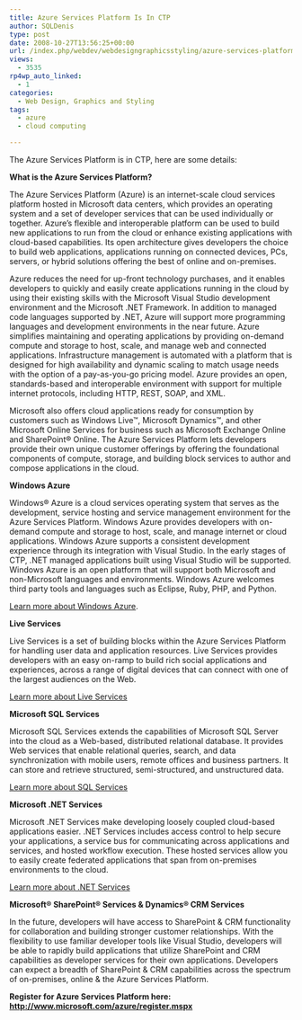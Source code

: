 ```yaml
---
title: Azure Services Platform Is In CTP
author: SQLDenis
type: post
date: 2008-10-27T13:56:25+00:00
url: /index.php/webdev/webdesigngraphicsstyling/azure-services-platform-is-in-ctp/
views:
  - 3535
rp4wp_auto_linked:
  - 1
categories:
  - Web Design, Graphics and Styling
tags:
  - azure
  - cloud computing

---
```

The Azure Services Platform is in CTP, here are some details:

**What is the Azure Services Platform?**
  
The Azure Services Platform (Azure) is an internet-scale cloud services platform hosted in Microsoft data centers, which provides an operating system and a set of developer services that can be used individually or together. Azure’s flexible and interoperable platform can be used to build new applications to run from the cloud or enhance existing applications with cloud-based capabilities. Its open architecture gives developers the choice to build web applications, applications running on connected devices, PCs, servers, or hybrid solutions offering the best of online and on-premises.

Azure reduces the need for up-front technology purchases, and it enables developers to quickly and easily create applications running in the cloud by using their existing skills with the Microsoft Visual Studio development environment and the Microsoft .NET Framework. In addition to managed code languages supported by .NET, Azure will support more programming languages and development environments in the near future. Azure simplifies maintaining and operating applications by providing on-demand compute and storage to host, scale, and manage web and connected applications. Infrastructure management is automated with a platform that is designed for high availability and dynamic scaling to match usage needs with the option of a pay-as-you-go pricing model. Azure provides an open, standards-based and interoperable environment with support for multiple internet protocols, including HTTP, REST, SOAP, and XML.

Microsoft also offers cloud applications ready for consumption by customers such as Windows Live™, Microsoft Dynamics™, and other Microsoft Online Services for business such as Microsoft Exchange Online and SharePoint® Online. The Azure Services Platform lets developers provide their own unique customer offerings by offering the foundational components of compute, storage, and building block services to author and compose applications in the cloud.

**Windows Azure** 

Windows® Azure is a cloud services operating system that serves as the development, service hosting and service management environment for the Azure Services Platform. Windows Azure provides developers with on-demand compute and storage to host, scale, and manage internet or cloud applications. Windows Azure supports a consistent development experience through its integration with Visual Studio. In the early stages of CTP, .NET managed applications built using Visual Studio will be supported. Windows Azure is an open platform that will support both Microsoft and non-Microsoft languages and environments. Windows Azure welcomes third party tools and languages such as Eclipse, Ruby, PHP, and Python.

[Learn more about Windows Azure][1].

**Live Services** 

Live Services is a set of building blocks within the Azure Services Platform for handling user data and application resources. Live Services provides developers with an easy on-ramp to build rich social applications and experiences, across a range of digital devices that can connect with one of the largest audiences on the Web.

<a href="http://dev.live.com" target="_blank">Learn more about Live Services</a>

**Microsoft SQL Services** 

Microsoft SQL Services extends the capabilities of Microsoft SQL Server into the cloud as a Web-based, distributed relational database. It provides Web services that enable relational queries, search, and data synchronization with mobile users, remote offices and business partners. It can store and retrieve structured, semi-structured, and unstructured data.

[Learn more about SQL Services][2]

**Microsoft .NET Services** 

Microsoft .NET Services make developing loosely coupled cloud-based applications easier. .NET Services includes access control to help secure your applications, a service bus for communicating across applications and services, and hosted workflow execution. These hosted services allow you to easily create federated applications that span from on-premises environments to the cloud. 

[Learn more about .NET Services][3]

**Microsoft® SharePoint® Services & Dynamics® CRM Services** 

In the future, developers will have access to SharePoint & CRM functionality for collaboration and building stronger customer relationships. With the flexibility to use familiar developer tools like Visual Studio, developers will be able to rapidly build applications that utilize SharePoint and CRM capabilities as developer services for their own applications. Developers can expect a breadth of SharePoint & CRM capabilities across the spectrum of on-premises, online & the Azure Services Platform.

**Register for Azure Services Platform here: http://www.microsoft.com/azure/register.mspx**

 [1]: http://www.microsoft.com/azure/windowsazure.mspx
 [2]: http://www.microsoft.com/azure/sql.mspx
 [3]: http://www.microsoft.com/azure/netservices.mspx